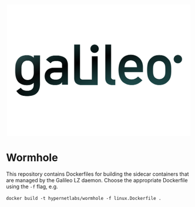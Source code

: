 <p align="center">
  <img src="https://github.com/GoHypernet/wormhole/blob/main/galileo_pres.png" width="500">
</p>

# Wormhole

This repository contains Dockerfiles for building the sidecar
containers that are managed by the Galileo LZ daemon. Choose the
appropriate Dockerfile using the `-f` flag, e.g.

```docker build -t hypernetlabs/wormhole -f linux.Dockerfile .```

